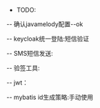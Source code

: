 * TODO:

-- 确认javamelody配置--ok
   

-- keycloak统一登陆:短信验证

-- SMS短信发送:

-- 验签工具:

-- jwt：

-- mybatis id生成策略:手动使用
